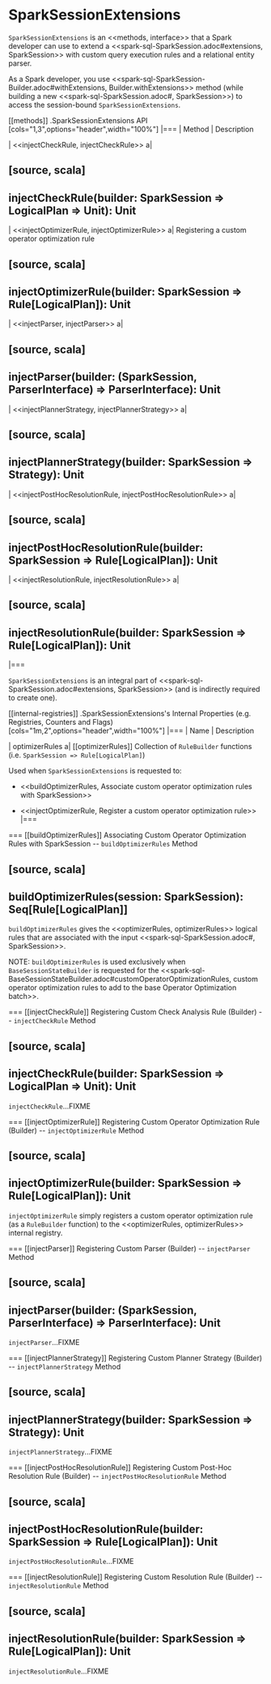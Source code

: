 # SparkSessionExtensions

`SparkSessionExtensions` is an <<methods, interface>> that a Spark developer can use to extend a <<spark-sql-SparkSession.adoc#extensions, SparkSession>> with custom query execution rules and a relational entity parser.

As a Spark developer, you use <<spark-sql-SparkSession-Builder.adoc#withExtensions, Builder.withExtensions>> method (while building a new <<spark-sql-SparkSession.adoc#, SparkSession>>) to access the session-bound `SparkSessionExtensions`.

[[methods]]
.SparkSessionExtensions API
[cols="1,3",options="header",width="100%"]
|===
| Method
| Description

| <<injectCheckRule, injectCheckRule>>
a|

[source, scala]
----
injectCheckRule(builder: SparkSession => LogicalPlan => Unit): Unit
----

| <<injectOptimizerRule, injectOptimizerRule>>
a| Registering a custom operator optimization rule

[source, scala]
----
injectOptimizerRule(builder: SparkSession => Rule[LogicalPlan]): Unit
----

| <<injectParser, injectParser>>
a|

[source, scala]
----
injectParser(builder: (SparkSession, ParserInterface) => ParserInterface): Unit
----

| <<injectPlannerStrategy, injectPlannerStrategy>>
a|

[source, scala]
----
injectPlannerStrategy(builder: SparkSession => Strategy): Unit
----

| <<injectPostHocResolutionRule, injectPostHocResolutionRule>>
a|

[source, scala]
----
injectPostHocResolutionRule(builder: SparkSession => Rule[LogicalPlan]): Unit
----

| <<injectResolutionRule, injectResolutionRule>>
a|

[source, scala]
----
injectResolutionRule(builder: SparkSession => Rule[LogicalPlan]): Unit
----
|===

`SparkSessionExtensions` is an integral part of <<spark-sql-SparkSession.adoc#extensions, SparkSession>> (and is indirectly required to create one).

[[internal-registries]]
.SparkSessionExtensions's Internal Properties (e.g. Registries, Counters and Flags)
[cols="1m,2",options="header",width="100%"]
|===
| Name
| Description

| optimizerRules
a| [[optimizerRules]] Collection of `RuleBuilder` functions (i.e. `SparkSession => Rule[LogicalPlan]`)

Used when `SparkSessionExtensions` is requested to:

* <<buildOptimizerRules, Associate custom operator optimization rules with SparkSession>>

* <<injectOptimizerRule, Register a custom operator optimization rule>>
|===

=== [[buildOptimizerRules]] Associating Custom Operator Optimization Rules with SparkSession -- `buildOptimizerRules` Method

[source, scala]
----
buildOptimizerRules(session: SparkSession): Seq[Rule[LogicalPlan]]
----

`buildOptimizerRules` gives the <<optimizerRules, optimizerRules>> logical rules that are associated with the input <<spark-sql-SparkSession.adoc#, SparkSession>>.

NOTE: `buildOptimizerRules` is used exclusively when `BaseSessionStateBuilder` is requested for the <<spark-sql-BaseSessionStateBuilder.adoc#customOperatorOptimizationRules, custom operator optimization rules to add to the base Operator Optimization batch>>.

=== [[injectCheckRule]] Registering Custom Check Analysis Rule (Builder) -- `injectCheckRule` Method

[source, scala]
----
injectCheckRule(builder: SparkSession => LogicalPlan => Unit): Unit
----

`injectCheckRule`...FIXME

=== [[injectOptimizerRule]] Registering Custom Operator Optimization Rule (Builder) -- `injectOptimizerRule` Method

[source, scala]
----
injectOptimizerRule(builder: SparkSession => Rule[LogicalPlan]): Unit
----

`injectOptimizerRule` simply registers a custom operator optimization rule (as a `RuleBuilder` function) to the <<optimizerRules, optimizerRules>> internal registry.

=== [[injectParser]] Registering Custom Parser (Builder) -- `injectParser` Method

[source, scala]
----
injectParser(builder: (SparkSession, ParserInterface) => ParserInterface): Unit
----

`injectParser`...FIXME

=== [[injectPlannerStrategy]] Registering Custom Planner Strategy (Builder) -- `injectPlannerStrategy` Method

[source, scala]
----
injectPlannerStrategy(builder: SparkSession => Strategy): Unit
----

`injectPlannerStrategy`...FIXME

=== [[injectPostHocResolutionRule]] Registering Custom Post-Hoc Resolution Rule (Builder) -- `injectPostHocResolutionRule` Method

[source, scala]
----
injectPostHocResolutionRule(builder: SparkSession => Rule[LogicalPlan]): Unit
----

`injectPostHocResolutionRule`...FIXME

=== [[injectResolutionRule]] Registering Custom Resolution Rule (Builder) -- `injectResolutionRule` Method

[source, scala]
----
injectResolutionRule(builder: SparkSession => Rule[LogicalPlan]): Unit
----

`injectResolutionRule`...FIXME
